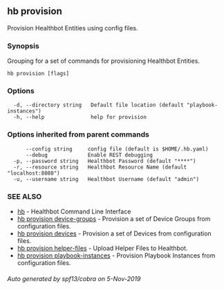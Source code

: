 ## hb provision

Provision Healthbot Entities using config files.

### Synopsis

Grouping for a set of commands for provisioning Healthbot Entities.

```
hb provision [flags]
```

### Options

```
  -d, --directory string   Default file location (default "playbook-instances")
  -h, --help               help for provision
```

### Options inherited from parent commands

```
      --config string     config file (default is $HOME/.hb.yaml)
      --debug             Enable REST debugging
  -p, --password string   Healthbot Password (default "****")
  -r, --resource string   Healthbot Resource Name (default "localhost:8080")
  -u, --username string   Healthbot Username (default "admin")
```

### SEE ALSO

* [hb](hb.md)	 - Healthbot Command Line Interface
* [hb provision device-groups](hb_provision_device-groups.md)	 - Provision a set of Device Groups from configuration files.
* [hb provision devices](hb_provision_devices.md)	 - Provision a set of Devices from configuration files.
* [hb provision helper-files](hb_provision_helper-files.md)	 - Upload Helper Files to Healthbot.
* [hb provision playbook-instances](hb_provision_playbook-instances.md)	 - Provision Playbook Instances from configuration files.

###### Auto generated by spf13/cobra on 5-Nov-2019
